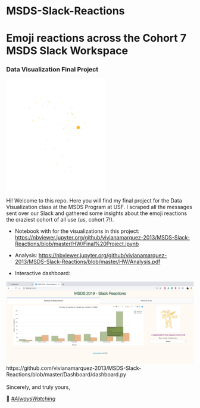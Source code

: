 # MSDS-Slack-Reactions

# Emoji reactions across the Cohort 7 MSDS Slack Workspace

### Data Visualization Final Project

<img src="https://github.com/vivianamarquez-2013/MSDS-Slack-Reactions/blob/master/Dashboard/leftshark.gif?raw=true">

Hi! Welcome to this repo. Here you will find my final project for the Data Visualization class at the MSDS Program at USF. I scraped all the messages sent over our Slack and gathered some insights about the emoji reactions the craziest cohort of all use (us, cohort 7!).

- Notebook with for the visualizations in this project:
https://nbviewer.jupyter.org/github/vivianamarquez-2013/MSDS-Slack-Reactions/blob/master/HW/Final%20Project.ipynb

- Analysis:
https://nbviewer.jupyter.org/github/vivianamarquez-2013/MSDS-Slack-Reactions/blob/master/HW/Analysis.pdf

- Interactive dashboard:
<img src="https://github.com/vivianamarquez-2013/MSDS-Slack-Reactions/blob/master/Dashboard/output1.png?raw=true">
https://github.com/vivianamarquez-2013/MSDS-Slack-Reactions/blob/master/Dashboard/dashboard.py

<br>
<br>
Sincerely, and truly yours,

👀 [*#AlwaysWatching*](vivianamarquez.com)
